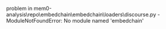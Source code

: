 problem in mem0-analysis\repo\embedchain\embedchain\loaders\discourse.py - ModuleNotFoundError: No module named 'embedchain'
